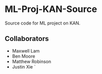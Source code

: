 # ML-Proj-KAN-Source

Source code for ML project on KAN.

## Collaborators

-   Maxwell Lam
-   Ben Moore
-   Matthew Robinson
-   Justin Xie
    `
